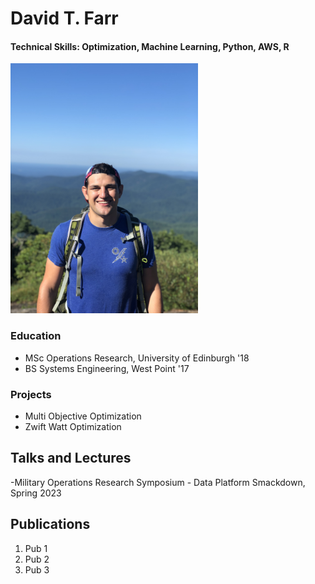 # David T. Farr

#### Technical Skills: Optimization, Machine Learning, Python, AWS, R

<img src = "/assets/img/IMG_2909.jpg" width = "300" height = "400"/>

### Education
- MSc Operations Research, University of Edinburgh '18
- BS Systems Engineering, West Point '17

### Projects
- Multi Objective Optimization
- Zwift Watt Optimization

## Talks and Lectures
-Military Operations Research Symposium - Data Platform Smackdown, Spring 2023


## Publications
1. Pub 1
2. Pub 2
3. Pub 3
